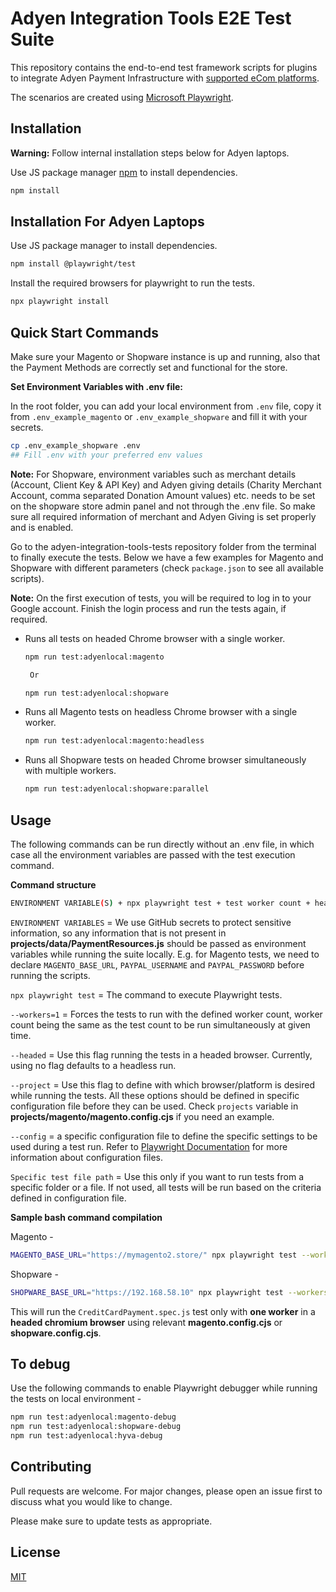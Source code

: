 # Adyen Integration Tools E2E Test Suite

This repository contains the end-to-end test framework scripts for plugins to integrate Adyen Payment Infrastructure with [supported eCom platforms](https://docs.adyen.com/plugins).

The scenarios are created using [Microsoft Playwright](https://playwright.dev/).

## Installation

**Warning:** Follow internal installation steps below for Adyen laptops.

Use JS package manager [npm](https://www.npmjs.com/) to install dependencies.

```bash
npm install
```

## Installation For Adyen Laptops

Use JS package manager to install dependencies.

```bash
npm install @playwright/test
```
Install the required browsers for playwright to run the tests.

```bash 
npx playwright install
```

## Quick Start Commands

Make sure your Magento or Shopware instance is up and running, also that the Payment Methods are correctly set and functional for the store.

**Set Environment Variables with .env file:**

In the root folder, you can add your local environment from `.env` file, copy it from `.env_example_magento` or `.env_example_shopware`  and fill it with your secrets.

  ```bash
  cp .env_example_shopware .env
  ## Fill .env with your preferred env values
  ```

**Note:** For Shopware, environment variables such as merchant details (Account, Client Key & API Key) and Adyen giving details (Charity Merchant Account, comma separated Donation Amount values) etc. needs to be set on the shopware store admin panel and not through the .env file. So make sure all required information of merchant and Adyen Giving is set properly and is enabled. 

Go to the adyen-integration-tools-tests repository folder from the terminal to finally execute the tests. Below we have a few examples for Magento and Shopware with different parameters (check `package.json` to see all available scripts).

**Note:** On the first execution of tests, you will be required to log in to your Google account. Finish the login process and run the tests again, if required.

* Runs all tests on headed Chrome browser with a single worker.

    ```bash
    npm run test:adyenlocal:magento
    
     Or
  
    npm run test:adyenlocal:shopware
    ```

* Runs all Magento tests on headless Chrome browser with a single worker.

    ```bash
    npm run test:adyenlocal:magento:headless
    ```

* Runs all Shopware tests on headed Chrome browser simultaneously with multiple workers.
    
    ```bash
    npm run test:adyenlocal:shopware:parallel
    ```


## Usage

The following commands can be run directly without an .env file, in which case all the environment variables are passed with the test execution command.

**Command structure**

```bash
ENVIRONMENT VARIABLE(S) + npx playwright test + test worker count + headless/headed flag + browser to be used + specific config file to be utilized + Specific test to be run
```

`ENVIRONMENT VARIABLES` = We use GitHub secrets to protect sensitive information, so any information that is not present in **projects/data/PaymentResources.js** should be passed as environment variables while running the suite locally. E.g. for Magento tests, we need to declare `MAGENTO_BASE_URL`, `PAYPAL_USERNAME` and `PAYPAL_PASSWORD` before running the scripts.

`npx playwright test` = The command to execute Playwright tests.

`--workers=1` = Forces the tests to run with the defined worker count, worker count being the same as the test count to be run simultaneously at given time.

`--headed` = Use this flag running the tests in a headed browser. Currently, using no flag defaults to a headless run.

`--project` = Use this flag to define with which browser/platform is desired while running the tests. All these options should be defined in specific configuration file before they can be used. Check `projects` variable in **projects/magento/magento.config.cjs** if you need an example.

`--config` = a specific configuration file to define the specific settings to be used during a test run. Refer to [Playwright Documentation](https://playwright.dev/docs/test-configuration) for more information about configuration files.

`Specific test file path` = Use this only if you want to run tests from a specific folder or a file. If not used, all tests will be run based on the criteria defined in configuration file.

**Sample bash command compilation**

Magento - 
```bash
MAGENTO_BASE_URL="https://mymagento2.store/" npx playwright test --workers=1 --headed --project=chromium --config=projects/magento/magento.config.cjs projects/magento/tests/CreditCardPayment.spec.js
```
Shopware - 
```bash
SHOPWARE_BASE_URL="https://192.168.58.10" npx playwright test --workers=1 --headed --project=chromium --config=projects/shopware/shopware.config.cjs projects/shopware/tests/CreditCardPayment.spec.js
```

This will run the `CreditCardPayment.spec.js` test only with **one worker** in a **headed chromium browser** using relevant **magento.config.cjs** or **shopware.config.cjs**.

## To debug
Use the following commands to enable Playwright debugger while running the tests on local environment -

```bash
npm run test:adyenlocal:magento-debug
npm run test:adyenlocal:shopware-debug
npm run test:adyenlocal:hyva-debug
```
## Contributing

Pull requests are welcome. For major changes, please open an issue first to discuss what you would like to change.

Please make sure to update tests as appropriate.

## License

[MIT](https://choosealicense.com/licenses/mit/)
